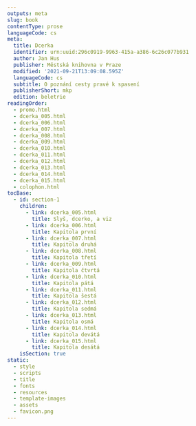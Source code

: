 ```yaml
---
outputs: meta
slug: book
contentType: prose
languageCode: cs
meta:
  title: Dcerka
  identifier: urn:uuid:296c0919-9963-415a-a386-6c26c077b931
  author: Jan Hus
  publisher: Městská knihovna v Praze
  modified: '2021-09-21T13:09:08.595Z'
  languageCode: cs
  subtitle: O poznání cesty pravé k spasení
  publisherShort: mkp
  edition: beletrie
readingOrder:
  - promo.html
  - dcerka_005.html
  - dcerka_006.html
  - dcerka_007.html
  - dcerka_008.html
  - dcerka_009.html
  - dcerka_010.html
  - dcerka_011.html
  - dcerka_012.html
  - dcerka_013.html
  - dcerka_014.html
  - dcerka_015.html
  - colophon.html
tocBase:
  - id: section-1
    children:
      - link: dcerka_005.html
        title: Slyš, dcerko, a viz
      - link: dcerka_006.html
        title: Kapitola první
      - link: dcerka_007.html
        title: Kapitola druhá
      - link: dcerka_008.html
        title: Kapitola třetí
      - link: dcerka_009.html
        title: Kapitola čtvrtá
      - link: dcerka_010.html
        title: Kapitola pátá
      - link: dcerka_011.html
        title: Kapitola šestá
      - link: dcerka_012.html
        title: Kapitola sedmá
      - link: dcerka_013.html
        title: Kapitola osmá
      - link: dcerka_014.html
        title: Kapitola devátá
      - link: dcerka_015.html
        title: Kapitola desátá
    isSection: true
static:
  - style
  - scripts
  - title
  - fonts
  - resources
  - template-images
  - assets
  - favicon.png
---
```


